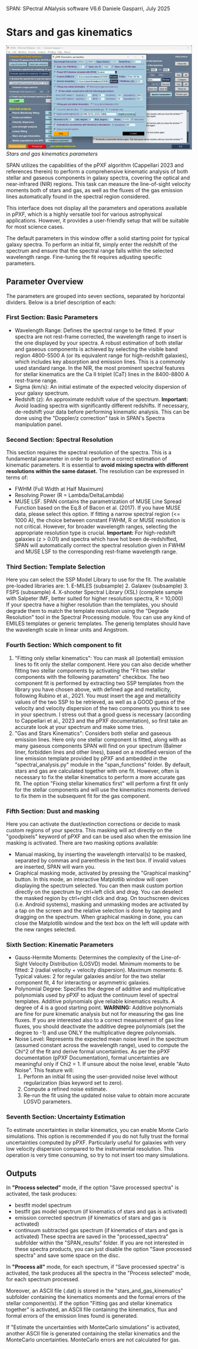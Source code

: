 SPAN: SPectral ANalysis software V6.6
Daniele Gasparri, July 2025

# Stars and gas kinematics #

![Kinematics](img/kinematics.png)
*Stars and gas kinematics parameters*


SPAN utilizes the capabilities of the pPXF algorithm (Cappellari 2023 and references therein) to perform a comprehensive kinematic analysis of both stellar and gaseous components in galaxy spectra, covering the optical and near-infrared (NIR) regions. This task can measure the line-of-sight velocity moments both of stars and gas, as well as the fluxes of the gas emission lines automatically found in the spectral region considered.

This interface does not display all the parameters and operations available in pPXF, which is a highly versatile tool for various astrophysical applications. However, it provides a user-friendly setup that will be suitable for most science cases.

The default parameters in this window offer a solid starting point for typical galaxy spectra. To perform an initial fit, simply enter the redshift of the spectrum and ensure that the spectral range falls within the selected wavelength range.
Fine-tuning the fit requires adjusting specific parameters. 


## Parameter Overview ##
The parameters are grouped into seven sections, separated by horizontal dividers. Below is a brief description of each:

### First Section: Basic Parameters
- Wavelength Range: Defines the spectral range to be fitted. If your spectra are not rest-frame corrected, the wavelength range to insert is the one displayed by your spectra. A robust estimation of both stellar and gaseous components is achieved by selecting the visible band region 4800-5500 A (or its equivalent range for high-redshift galaxies), which includes key absorption and emission lines. This is a commonly used standard range. In the NIR, the most prominent spectral features for stellar kinematics are the Ca II triplet (CaT) lines in the 8400-8800 A rest-frame range.
- Sigma (km/s): An initial estimate of the expected velocity dispersion of your galaxy spectrum.
- Redshift (z): An approximate redshift value of the spectrum. **Important:** Avoid loading spectra with significantly different redshifts. If necessary, de-redshift your data before performing kinematic analysis. This can be done using the "Doppler/z correction" task in SPAN's Spectra manipulation panel.


### Second Section: Spectral Resolution 
This section requires the spectral resolution of the spectra. This is a fundamental parameter in order to perform a correct estimation of kinematic parameters. It is essential to **avoid mixing spectra with different resolutions within the same dataset.**
The resolution can be expressed in terms of:

- FWHM (Full Width at Half Maximum)
- Resolving Power (R = Lambda/DeltaLambda)
- MUSE LSF. SPAN contains the parametrization of MUSE Line Spread Function based on the Eq.8 of Bacon et al. (2017). If you have MUSE data, please select this option. 
If fitting a narrow spectral region (<= 1000 A), the choice between constant FWHM, R or MUSE resolution is not critical. However, for broader wavelength ranges, selecting the appropriate resolution type is crucial. **Important:** For high-redshift galaxies (z > 0.01) and spectra which have hot been de-redshifted, SPAN will automatically correct the spectral resolution given in FWHM and MUSE LSF to the corresponding rest-frame wavelength range.


### Third Section: Template Selection
Here you can select the SSP Model Library to use for the fit. The available pre-loaded libraries are:
	1. E-MILES (subsample)
	2. Galaxev (subsample) 
	3. FSPS (subsample)
	4. X-shooter Spectral Library (XSL) (complete sample with Salpeter IMF, better suited for higher resolution spectra, R = 10,000)  
If your spectra have a higher resolution than the templates, you should degrade them to match the template resolution using the "Degrade Resolution" tool in the Spectral Processing module.
You can use any kind of EMILES templates or generic templates. The generig templates should have the wavelength scale in linear units and Angstrom. 


### Fourth Section: Which component to fit
1. "Fitting only stellar kinematics": You can mask all (potential) emission lines to fit only the stellar component. Here you can also decide whether fitting two stellar components by activating the "Fit two stellar components with the following parameters" checkbox. The two component fit is performed by extracting two SSP templates from the library you have chosen above, with defined age and metallicity, following Rubino et al., 2021. You must insert the age and metallicity values of the two SSP to be retrieved, as well as a GOOD guess of the velocity and velocity dispersion of the two components you think to see in your spectrum. I stress out that a good guess is necessary (according to Cappellari et al., 2023 and the pPXF documentation), so first take an accurate look at your spectrum and make some tries.
2. "Gas and Stars Kinematics": Considers both stellar and gaseous emission lines. Here only one stellar component is fitted, along with as many gaseous components SPAN will find on your spectrum (Balmer liner, forbidden lines and other lines), based on a modified version of the line emission template provided by pPXF and ambedded in the "spectral_analysis.py" module in the "span_functions" folder. By default, stars and gas are calculated together with one fit. However, often is necessary to fix the stellar kinematics to perform a more accurate gas fit. The option "Fixing stellar kinematics first" will perform a first fit only for the stellar components and will use the kinematics moments derived to fix them in the subsequent fit for the gas component.


### Fifth Section: Dust and masking
Here you can activate the dust/extinction corrections or decide to mask custom regions of your spectra. This masking will act directly on the "goodpixels" keyword of pPXF and can be used also when the emission line masking is activated.
There are two masking options available: 

- Manual masking, by inserting the wavelength interval(s) to be masked, separated by commas and parenthesis in the text box. If invalid values are inserted, SPAN will warn you.
- Graphical masking mode, activated by pressing the "Graphical masking" button. In this mode, an interactive Matplotlib window will open displaying the spectrum selected. You can then mask custom portion directly on the spectrum by ctrl+left click and drag. You can deselect the masked region by ctrl+right click and drag. On touchscreen devices (i.e. Android systems), masking and unmasking modes are activated by a tap on the screen and the relative selection is done by tapping and dragging on the spectrum. When graphical masking in done, you can close the Matplotlib window and the text box on the left will update with the new ranges selected.


### Sixth Section: Kinematic Parameters
- Gauss-Hermite Moments: Determines the complexity of the Line-of-Sight Velocity Distribution (LOSVD) model. Minimum moments to be fitted: 2 (radial velocity + velocity dispersion). Maximum moments: 6. Typical values: 2 for regular galaxies and/or for the two stellar component fit, 4 for interacting or asymmetric galaxies.
- Polynomial Degree: Specifies the degree of additive and multiplicative polynomials used by pPXF to adjust the continuum level of spectral templates. Additive polynomials give reliable kinematics results. A degree of 4 is a good starting point. **WARNING:** Additive polynomials are fine for pure kinematic analysis but not for measuring the gas line fluxes. If you are interested also to a correct measurement of gas line fluxes, you should deactivate the additive degree polynomials (set the degree to -1) and use ONLY the multiplicative degree polynomials. 
- Noise Level: Represents the expected mean noise level in the spectrum (assumed constant across the wavelength range), used to compute the Chi^2 of the fit and derive formal uncertainties.
As per the pPXF documentation (pPXF Documentation), formal uncertainties are meaningful only if Chi2 = 1.
If unsure about the noise level, enable "Auto Noise". This feature will:
	1. Perform an initial fit using the user-provided noise level without regularization (bias keyword set to zero).
	2. Compute a refined noise estimate.
	3. Re-run the fit using the updated noise value to obtain more accurate LOSVD parameters.


### Seventh Section: Uncertainty Estimation
To estimate uncertainties in stellar kinematics, you can enable Monte Carlo simulations.
This option is recommended if you do not fully trust the formal uncertainties computed by pPXF.
Particularly useful for galaxies with very low velocity dispersion compared to the instrumental resolution. This operation is very time consuming, so try to not insert too many simulations. 


## Outputs ##
In **"Process selected"** mode, if the option "Save processed spectra" is activated, the task produces:

- bestfit model spectrum
- bestfit gas model spectrum (if kinematics of stars and gas is activated)
- emission corrected spectrum (if kinematics of stars and gas is activated)
- continuum subtracted gas spectrum (if kinematics of stars and gas is activated)
These spectra are saved in the "processed_spectra" subfolder within the "SPAN_results" folder.
If you are not interested in these spectra products, you can just disable the option "Save processed spectra" and save some space on the disc.

In **"Process all"** mode, for each spectrum, if "Save processed spectra" is activated, the task produces all the spectra in the "Process selected" mode, for each spectrum processed.

Moreover, an ASCII file (.dat) is stored in the "stars_and_gas_kinematics" subfolder containing the kinematics moments and the formal errors of the stellar component(s). If the option "Fitting gas and stellar kinematics together" is activated, an ASCII file containing the kinematics, flux and formal errors of the emission lines found is generated.

If "Estimate the uncertainties with MonteCarlo simulations" is activated, another ASCII file is generated containing the stellar kinematics and the MonteCarlo uncertainties. MonteCarlo errors are not calculated for gas.
